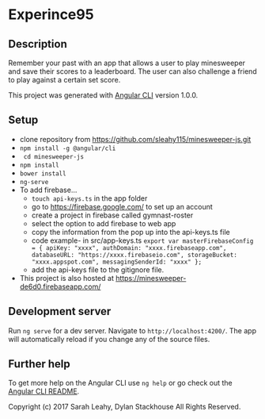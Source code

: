 # Experince95

## Description
Remember your past with an app that allows a user to play minesweeper and save their scores to a leaderboard. The user can also challenge a friend to play against a certain set score.

This project was generated with [Angular CLI](https://github.com/angular/angular-cli) version 1.0.0.

## Setup
* clone repository from https://github.com/sleahy115/minesweeper-js.git
* `npm install -g @angular/cli`
* ` cd minesweeper-js`
* `npm install`
* `bower install`
* `ng-serve`
*  To add firebase...
   * `touch api-keys.ts` in the app folder
   * go to  https://firebase.google.com/ to set up an account
   * create a project in firebase called gymnast-roster
   * select the option to add firebase to web app
   * copy the information from the pop up into the api-keys.ts file
   * code example- in src/app-keys.ts
   `export var masterFirebaseConfig = {
      apiKey: "xxxx",
      authDomain: "xxxx.firebaseapp.com",
      databaseURL: "https://xxxx.firebaseio.com",
      storageBucket: "xxxx.appspot.com",
      messagingSenderId: "xxxx"
    };`
    * add the api-keys file to the gitignore file.
* This project is also hosted at https://minesweeper-de6d0.firebaseapp.com/

## Development server
Run `ng serve` for a dev server. Navigate to `http://localhost:4200/`. The app will automatically reload if you change any of the source files.

## Further help
To get more help on the Angular CLI use `ng help` or go check out the [Angular CLI README](https://github.com/angular/angular-cli/blob/master/README.md).

Copyright (c) 2017 Sarah Leahy, Dylan Stackhouse All Rights Reserved.
